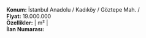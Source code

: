 ## 

**Konum:** İstanbul Anadolu / Kadıköy / Göztepe Mah. /  
**Fiyat:** 19.000.000  
**Özellikler:**  |  m² |   
**İlan Numarası:** 
